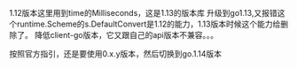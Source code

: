 1.12版本这里用到time的Milliseconds，这是1.13的版本库
升级到go1.13,又报错这个runtime.Scheme的s.DefaultConvert是1.12的能力，1.13版本时候这个能力给删除了。
降低client-go版本，它又跟自己的api版本不兼容。。。

按照官方指引，还是要使用0.x.y版本，然后切换到go.1.14版本
